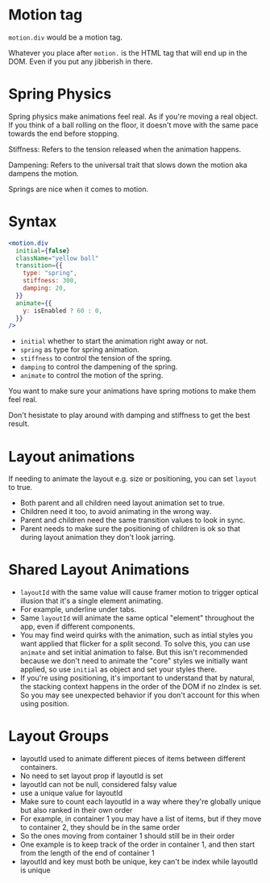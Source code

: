 # Motion tag

`motion.div` would be a motion tag.

Whatever you place after `motion.` is the HTML tag that will end up in the DOM. Even if you put any jibberish in there.

# Spring Physics

Spring physics make animations feel real. As if you're moving a real object. If you think of a ball rolling on the floor, it doesn't move with the same pace towards the end before stopping.

Stiffness: Refers to the tension released when the animation happens.

Dampening: Refers to the universal trait that slows down the motion aka dampens the motion.

Springs are nice when it comes to motion.

# Syntax

```jsx
<motion.div
  initial={false}
  className="yellow ball"
  transition={{
    type: "spring",
    stiffness: 300,
    damping: 20,
  }}
  animate={{
    y: isEnabled ? 60 : 0,
  }}
/>
```

- `initial` whether to start the animation right away or not.
- `spring` as type for spring animation.
- `stiffness` to control the tension of the spring.
- `damping` to control the dampening of the spring.
- `animate` to control the motion of the spring.

You want to make sure your animations have spring motions to make them feel real.

Don't hesistate to play around with damping and stiffness to get the best result.

# Layout animations

If needing to animate the layout e.g. size or positioning, you can set `layout` to true.

- Both parent and all children need layout animation set to true.
- Children need it too, to avoid animating in the wrong way.
- Parent and children need the same transition values to look in sync.
- Parent needs to make sure the positioning of children is ok so that during layout animation they don't look jarring.

# Shared Layout Animations

- `layoutId` with the same value will cause framer motion to trigger optical illusion that it's a single element animating.
- For example, underline under tabs.
- Same `layoutId` will animate the same optical "element" throughout the app, even if different components.
- You may find weird quirks with the animation, such as intial styles you want applied that flicker for a split second. To solve this, you can use `animate` and set initial animation to false. But this isn't recommended because we don't need to animate the "core" styles we initially want applied, so use `initial` as object and set your styles there.
- If you're using positioning, it's important to understand that by natural, the stacking context happens in the order of the DOM if no zIndex is set. So you may see unexpected behavior if you don't account for this when using position.

# Layout Groups

- layoutId used to animate different pieces of items between different containers.
- No need to set layout prop if layoutId is set
- layoutId can not be null, considered falsy value
- use a unique value for layoutId
- Make sure to count each layoutId in a way where they're globally unique but also ranked in their own order
- For example, in container 1 you may have a list of items, but if they move to container 2, they should be in the same order
- So the ones moving from container 1 should still be in their order
- One example is to keep track of the order in container 1, and then start from the length of the end of container 1
- layoutId and key must both be unique, key can't be index while layoutId is unique
